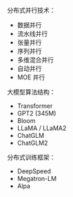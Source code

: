 



分布式并行技术：
 
- 数据并行
- 流水线并行
- 张量并行
- 序列并行
- 多维混合并行
- 自动并行
- MOE 并行

大模型算法结构：

- Transformer
- GPT2 (345M)
- Bloom
- LLaMA / LLaMA2
- ChatGLM 
- ChatGLM2


分布式训练框架：

- DeepSpeed
- Megatron-LM
- Alpa
